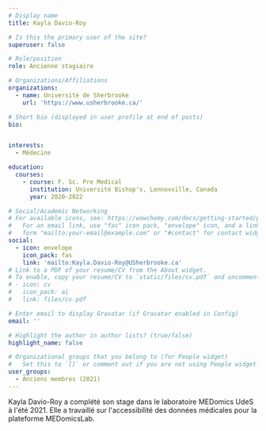```yaml
---
# Display name
title: Kayla Davio-Roy

# Is this the primary user of the site?
superuser: false

# Role/position
role: Ancienne stagiaire

# Organizations/Affiliations
organizations:
  - name: Université de Sherbrooke
    url: 'https://www.usherbrooke.ca/'

# Short bio (displayed in user profile at end of posts)
bio: 


interests:
  - Médecine

education:
  courses:
    - course: F. Sc. Pre Medical
      institution: Université Bishop's, Lennoxville, Canada
      year: 2020-2022

# Social/Academic Networking
# For available icons, see: https://wowchemy.com/docs/getting-started/page-builder/#icons
#   For an email link, use "fas" icon pack, "envelope" icon, and a link in the
#   form "mailto:your-email@example.com" or "#contact" for contact widget.
social:
  - icon: envelope
    icon_pack: fas
    link: 'mailto:Kayla.Davio-Roy@USherbrooke.ca'
# Link to a PDF of your resume/CV from the About widget.
# To enable, copy your resume/CV to `static/files/cv.pdf` and uncomment the lines below.
# - icon: cv
#   icon_pack: ai
#   link: files/cv.pdf

# Enter email to display Gravatar (if Gravatar enabled in Config)
email: ''

# Highlight the author in author lists? (true/false)
highlight_name: false

# Organizational groups that you belong to (for People widget)
#   Set this to `[]` or comment out if you are not using People widget.
user_groups:
  - Anciens membres (2021)
---
```


Kayla Davio-Roy a complété son stage dans le laboratoire MEDomics UdeS à l'été 2021. Elle a travaillé sur
l'accessibilité des données médicales pour la plateforme MEDomicsLab.
